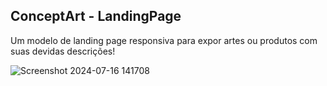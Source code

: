 ## ConceptArt - LandingPage

Um modelo de landing page responsiva para expor artes ou produtos com suas devidas descrições!

![Screenshot 2024-07-16 141708](https://github.com/user-attachments/assets/d39c3286-a6f9-4b5d-a993-330149e5c3ed)

